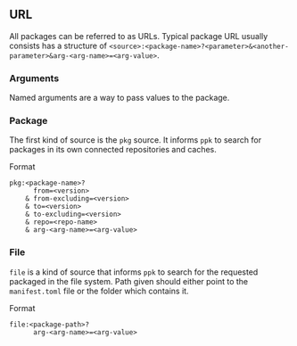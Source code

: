 ## URL
All packages can be referred to as URLs. Typical package URL usually consists has a structure of `<source>:<package-name>?<parameter>&<another-parameter>&arg-<arg-name>=<arg-value>`.

### Arguments
Named arguments are a way to pass values to the package.

### Package
The first kind of source is the `pkg` source. It informs `ppk` to search for packages in its own connected repositories and caches.

Format
```
pkg:<package-name>?
      from=<version>
    & from-excluding=<version>
    & to=<version>
    & to-excluding=<version>
    & repo=<repo-name>
    & arg-<arg-name>=<arg-value>
```

### File
`file` is a kind of source that informs `ppk` to search for the requested packaged in the file system. Path given should either point to the `manifest.toml` file or the folder which contains it.

Format
```
file:<package-path>?
      arg-<arg-name>=<arg-value>
```